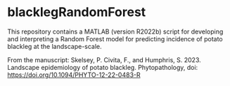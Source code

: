 # blacklegRandomForest
This repository contains a MATLAB (version R2022b) script for developing and interpreting a Random Forest model for predicting incidence of potato blackleg at the landscape-scale.

From the manuscript:
Skelsey, P. Civita, F., and Humphris, S. 2023. Landscape epidemiology of potato blackleg. Phytopathology, doi: https://doi.org/10.1094/PHYTO-12-22-0483-R
